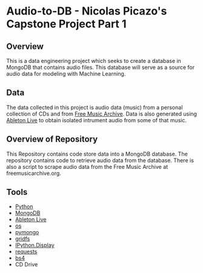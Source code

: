 # Audio-to-DB - Nicolas Picazo's Capstone Project Part 1

## Overview
This is a data engineering project which seeks to create a database in MongoDB that contains audio files.
This database will serve as a source for audio data for modeling with Machine Learning.

## Data
The data collected in this project is audio data (music) from a personal collection of CDs and from [Free Music Archive](freemusicarchive.org).
Data is also generated using [Ableton Live](https://www.ableton.com) to obtain isolated intrument audio from some of that music.

## Overview of Repository
This Repository contains code store data into a MongoDB database. 
The repository contains code to retrieve audio data from the database.
There is also a script to scrape audio data from the Free Music Archive at freemusicarchive.org.

## Tools
- [Python](https://www.python.org/about/)
- [MongoDB](https://www.mongodb.com/)
- [Ableton Live](https://www.ableton.com/en/live/what-is-live/)
- [os](https://docs.python.org/3/library/os.html)
- [pymongo](https://pypi.org/project/pymongo/)
- [gridfs](https://api.mongodb.com/python/2.8/api/gridfs/index.html)
- [IPython.Display](https://ipython.org/ipython-doc/dev/api/generated/IPython.display.html)
- [requests](https://docs.python-requests.org/en/master/index.html)
- [bs4](https://pypi.org/project/beautifulsoup4/)
- CD Drive


